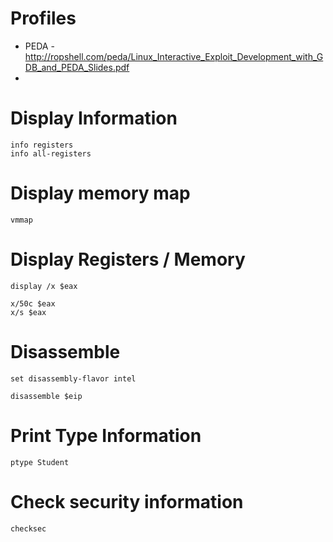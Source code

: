# Profiles

- PEDA - http://ropshell.com/peda/Linux_Interactive_Exploit_Development_with_GDB_and_PEDA_Slides.pdf
-  

# Display Information
```
info registers
info all-registers
```
# Display memory map
```
vmmap
```

# Display Registers / Memory
```
display /x $eax
```
```
x/50c $eax
x/s $eax
```
# Disassemble

```
set disassembly-flavor intel
```

```
disassemble $eip
```

# Print Type Information
```
ptype Student
```

# Check security information
```
checksec
```
